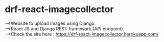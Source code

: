 # drf-react-imagecollector
-->Website to upload images using Django.<br>
-->React JS and Django REST framework (API endpoint).<br>
-->Check the site here : https://drf-react-imagecollector.herokuapp.com/
